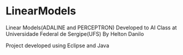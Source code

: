 LinearModels
============

Linear Models(ADALINE and PERCEPTRON) Developed to AI Class at Universidade Federal de Sergipe(UFS) By Helton Danilo

Project developed using Eclipse and Java

